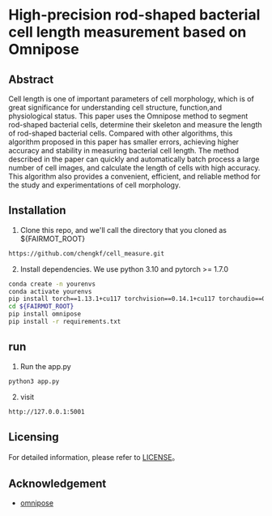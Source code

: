 # High-precision rod-shaped bacterial cell length measurement based on Omnipose


## Abstract
Cell length is one of  important parameters of cell morphology, which is of great significance for understanding cell structure, function,and physiological status. This paper uses the Omnipose method to segment rod-shaped bacterial cells, determine their skeleton and measure the length of rod-shaped bacterial cells. Compared with other algorithms, this algorithm proposed in this paper has smaller errors, achieving higher accuracy and stability in measuring bacterial cell length. The method described in the paper can quickly and automatically batch process a large number of cell images, and calculate the length of cells with high accuracy. This algorithm  also provides a convenient, efficient, and reliable method for the study and experimentations of cell morphology.

## Installation


1. Clone this repo, and we'll call the directory that you cloned as ${FAIRMOT_ROOT}
```sh
https://github.com/chengkf/cell_measure.git
```
2. Install dependencies. We use python 3.10 and pytorch >= 1.7.0
```sh
conda create -n yourenvs
conda activate yourenvs
pip install torch==1.13.1+cu117 torchvision==0.14.1+cu117 torchaudio==0.13.1 --extra-index-url https://download.pytorch.org/whl/cu117
cd ${FAIRMOT_ROOT}
pip install omnipose
pip install -r requirements.txt
```

## run

1. Run the app.py
```sh
python3 app.py
```
2. visit
```sh
http://127.0.0.1:5001
```

## Licensing

For detailed information, please refer to [LICENSE](https://github.com/chengkf/cell_measure/blob/master/LICENSE)。

## Acknowledgement


- [omnipose](https://github.com/kevinjohncutler/omnipose)





